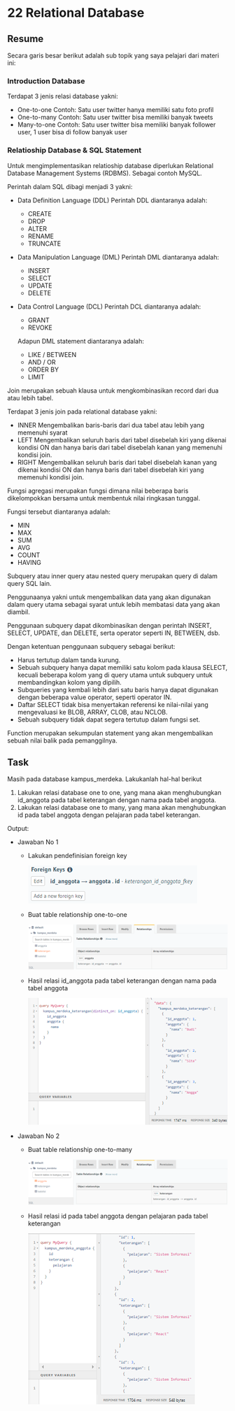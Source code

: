 # 22 Relational Database

## Resume

Secara garis besar berikut adalah sub topik yang saya pelajari dari materi ini:

### Introduction Database

Terdapat 3 jenis relasi database yakni:

- One-to-one
  Contoh: Satu user twitter hanya memiliki satu foto profil
- One-to-many
  Contoh: Satu user twitter bisa memiliki banyak tweets
- Many-to-one
  Contoh: Satu user twitter bisa memiliki banyak follower user, 1 user bisa di follow banyak user

### Relatioship Database & SQL Statement

Untuk mengimplementasikan relatioship database diperlukan Relational Database Management Systems (RDBMS). Sebagai contoh MySQL.

Perintah dalam SQL dibagi menjadi 3 yakni:

- Data Definition Language (DDL)
  Perintah DDL diantaranya adalah:
  - CREATE
  - DROP
  - ALTER
  - RENAME
  - TRUNCATE
- Data Manipulation Language (DML)
  Perintah DML diantaranya adalah:
  - INSERT
  - SELECT
  - UPDATE
  - DELETE
- Data Control Language (DCL)
  Perintah DCL diantaranya adalah:

  - GRANT
  - REVOKE

  Adapun DML statement diantaranya adalah:

  - LIKE / BETWEEN
  - AND / OR
  - ORDER BY
  - LIMIT

Join merupakan sebuah klausa untuk mengkombinasikan record dari dua atau lebih tabel.

Terdapat 3 jenis join pada relational database yakni:

- INNER
  Mengembalikan baris-baris dari dua tabel atau lebih yang memenuhi syarat
- LEFT
  Mengembalikan seluruh baris dari tabel disebelah kiri yang dikenai kondisi ON dan hanya baris dari tabel disebelah kanan yang memenuhi kondisi join.
- RIGHT
  Mengembalikan seluruh baris dari tabel disebelah kanan yang dikenai kondisi ON dan hanya baris dari tabel disebelah kiri yang memenuhi kondisi join.

Fungsi agregasi merupakan fungsi dimana nilai beberapa baris dikelompokkan bersama untuk membentuk nilai ringkasan tunggal.

Fungsi tersebut diantaranya adalah:

- MIN
- MAX
- SUM
- AVG
- COUNT
- HAVING

Subquery atau inner query atau nested query merupakan query di dalam query SQL lain.

Penggunaanya yakni untuk mengembalikan data yang akan digunakan dalam query utama sebagai syarat untuk lebih membatasi data yang akan diambil.

Penggunaan subquery dapat dikombinasikan dengan perintah INSERT, SELECT, UPDATE, dan DELETE, serta operator seperti IN, BETWEEN, dsb.

Dengan ketentuan penggunaan subquery sebagai berikut:

- Harus tertutup dalam tanda kurung.
- Sebuah subquery hanya dapat memiliki satu kolom pada klausa SELECT, kecuali beberapa kolom yang di query utama untuk subquery untuk membandingkan kolom yang dipilih.
- Subqueries yang kembali lebih dari satu baris hanya dapat digunakan dengan beberapa value operator, seperti operator IN.
- Daftar SELECT tidak bisa menyertakan referensi ke nilai-nilai yang mengevaluasi ke BLOB, ARRAY, CLOB, atau NCLOB.
- Sebuah subquery tidak dapat segera tertutup dalam fungsi set.

Function merupakan sekumpulan statement yang akan mengembalikan sebuah nilai balik pada pemanggilnya.

## Task

Masih pada database kampus_merdeka. Lakukanlah hal-hal berikut

1. Lakukan relasi database one to one, yang mana akan menghubungkan id_anggota pada tabel keterangan dengan nama pada tabel anggota.
2. Lakukan relasi database one to many, yang mana akan menghubungkan id pada tabel anggota dengan pelajaran pada tabel keterangan.

Output:

- Jawaban No 1

  - Lakukan pendefinisian foreign key

    ![foreignkey-keterangan.id_anggota-to-anggota.id.png](./screenshots/foreignkey-keterangan.id_anggota-to-anggota.id.png)

  - Buat table relationship one-to-one

    ![one-to-one.png](./screenshots/one-to-one.png)

  - Hasil relasi id_anggota pada tabel keterangan dengan nama pada tabel anggota

    ![keterangan.id_anggota-to-anggota.nama.png](./screenshots/keterangan.id_anggota-to-anggota.nama.png)

- Jawaban No 2

  - Buat table relationship one-to-many

    ![one-to-many.png](./screenshots/one-to-many.png)

  - Hasil relasi id pada tabel anggota dengan pelajaran pada tabel keterangan

    ![anggota.id-to-keterangan.pelajaran.png](./screenshots/anggota.id-to-keterangan.pelajaran.png)
